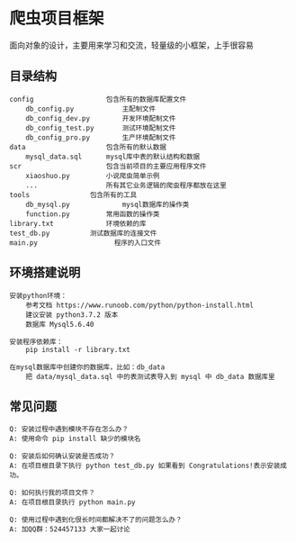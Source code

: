 爬虫项目框架
===============================
面向对象的设计，主要用来学习和交流，轻量级的小框架，上手很容易

目录结构
-------------------
```
config		            包含所有的数据库配置文件
    db_config.py            主配制文件
    db_config_dev.py        开发环境配制文件
    db_config_test.py       测试环境配制文件
    db_config_pro.py        生产环境配制文件
data 		            包含所有的默认数据
    mysql_data.sql 	    mysql库中表的默认结构和数据
scr 		            包含当前项目的主要应用程序文件
    xiaoshuo.py 	    小说爬虫简单示例
    ...		            所有其它业务逻辑的爬虫程序都放在这里
tools			    包含所有的工具
    db_mysql.py             mysql数据库的操作类
    function.py 	    常用函数的操作类
library.txt 		    环境依赖的库
test_db.py 		    测试数据库的连接文件
main.py                   程序的入口文件
```

环境搭建说明
-------------------
```
安装python环境：
    参考文档 https://www.runoob.com/python/python-install.html
    建议安装 python3.7.2 版本
    数据库 Mysql5.6.40

安装程序依赖库：
    pip install -r library.txt

在mysql数据库中创建你的数据库，比如：db_data
    把 data/mysql_data.sql 中的表测试表导入到 mysql 中 db_data 数据库里
```
常见问题
-------------------
```
Q: 安装过程中遇到模块不存在怎么办？
A: 使用命令 pip install 缺少的模块名

Q: 安装后如何确认安装是否成功？
A: 在项目根目录下执行 python test_db.py 如果看到 Congratulations!表示安装成功。

Q: 如何执行我的项目文件？
A: 在项目根目录执行 python main.py

Q: 使用过程中遇到化佷长时间都解决不了的问题怎么办？
A: 加QQ群：524457133 大家一起讨论
```


